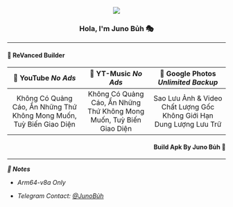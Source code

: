 <p align="center"><img src="https://avatars.githubusercontent.com/u/133284637?s=66&v=4"></p>

<h3 align="center">Hola, I'm Juno Bủh 🎭</h3>

---
 
<h4 align="left">🚀 ReVanced Builder</h4>

|       🥗 YouTube *No Ads*       |      🥙 YT-Music *No Ads*      |      🌭 Google Photos *Unlimited Backup*      |
| :-----------------------------: | :-----------------------------: | :--------------------------------------------: |
| Không Có Quảng Cáo, Ẩn Những Thứ Không Mong Muốn, Tuỳ Biến Giao Diện | Không Có Quảng Cáo, Ẩn Những Thứ Không Mong Muốn, Tuỳ Biến Giao Diện | Sao Lưu Ảnh & Video Chất Lượng Gốc Không Giới Hạn Dung Lượng Lưu Trữ |

<h4 align="right">Build Apk By Juno Bủh 🍤</h4>

---
***📜 Notes***

- *Arm64-v8a Only*

- *Telegram Contact: [@JunoBủh](https://t.me/PhuScam)*
